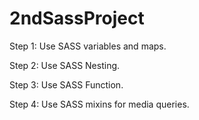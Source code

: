# 2ndSassProject

Step 1: Use SASS variables and maps.

Step 2: Use SASS Nesting.

Step 3: Use SASS Function.

Step 4: Use SASS mixins for media queries.